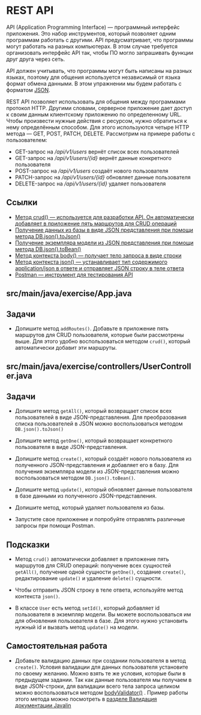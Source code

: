 # REST API

API (Application Programming Interface) — программный интерфейс приложения. Это набор инструментов, который позволяет
одним программам работать с другими. API предусматривает, что программы могут работать на разных компьютерах. В этом
случае требуется организовать интерфейс API так, чтобы ПО могло запрашивать функции друг друга через сеть.

API должен учитывать, что программы могут быть написаны на разных языках, поэтому для общения используется независимый
от языка формат обмена данными. В этом упражнении мы будем работать с
форматом [JSON](https://ru.wikipedia.org/wiki/JSON).

REST API позволяет использовать для общения между программами протокол HTTP. Другими словами, серверное приложение дает
доступ к своим данным клиентскому приложению по определенному URL. Чтобы произвести нужные действия с ресурсом, нужно
обратиться к нему определённым способом. Для этого используются четыре HTTP метода — GET, POST, PATCH, DELETE.
Рассмотрим на примере работы с пользователем:

* GET-запрос на */api/v1/users* вернёт список всех пользователей
* GET-запрос на */api/v1/users/{id}* вернёт данные конкретного пользователя
* POST-запрос на */api/v1/users* создаёт нового пользователя
* PATCH-запрос на */api/v1/users/{id}* обновляет данные пользователя
* DELETE-запрос на */api/v1/users/{id}* удаляет пользователя

## Ссылки

* [Метод crud() — используется для разработки API. Он автоматически добавляет в приложение пять маршрутов для CRUD операций](https://javalin.io/documentation#handler-groups)
* [Получение данных из базы в виде JSON представления при помощи метода DB.json().toJson()](https://ebean.io/apidoc/11/io/ebean/text/json/JsonContext.html#toJson-java.lang.Object-)
* [Получение экземпляра модели из JSON представления при помощи метода DB.json().toBean()](https://ebean.io/apidoc/11/io/ebean/text/json/JsonContext.html#toBean-java.lang.Class-java.lang.String-)
* [Метод контекста body() — получает тело запроса в виде строки](https://javadoc.io/doc/io.javalin/javalin/latest/io/javalin/http/Context.html)
* [Метод контекста json() — устанавливает тип содержимого application/json в ответе и отправляет JSON строку в теле ответа](https://javadoc.io/static/io.javalin/javalin/4.1.1/io/javalin/http/Context.html#json(Object))
* [Postman — инструмент для тестирования API](https://www.postman.com/)

## src/main/java/exercise/App.java

## Задачи

* Допишите метод `addRoutes()`. Добавьте в приложение пять маршрутов для CRUD пользователя, которые были рассмотрены
  выше. Для этого удобно воспользоваться методом `crud()`, который автоматически добавит эти маршруты.

## src/main/java/exercise/controllers/UserController.java

## Задачи

* Допишите метод `getAll()`, который возвращает список всех пользователей в виде JSON-представления. Для преобразования
  списка пользователей в JSON можно воспользоваться методом `DB.json().toJson()`

* Допишите метод `getOne()`, который возвращает конкретного пользователя в виде JSON-представления.

* Допишите метод `create()`, который создаёт нового пользователя из полученного JSON-представления и добавляет его в
  базу. Для получения экземпляра модели из JSON-представления можно воспользоваться методом `DB.json().toBean()`.

* Допишите метод `update()`, который обновляет данные пользователя в базе данными из полученного JSON-представления.

* Допишите метод, который удаляет пользователя из базы.

* Запустите свое приложение и попробуйте отправлять различные запросы при помощи Postman.

## Подсказки

* Метод `crud()` автоматически добавляет в приложение пять маршрутов для CRUD операций: получение всех
  сущностей `getAll()`, получение одной сущности `getOne()`, создание `create()`, редактирование `update()` и
  удаление `delete()` сущности.

* Чтобы отправить JSON строку в теле ответа, используйте метод контекста `json()`.

* В классе `User` есть метод `setId()`, который добавляет id пользователя в экземпляр модели. Вы можете воспользоваться
  им для обновления пользователя в базе. Для этого нужно установить нужный id и вызвать метод `update()` на модели.

## Самостоятельная работа

* Добавьте валидацию данных при создании пользователя в метод `create()`. Условия валидации для данных пользователя
  установите по своему желанию. Можно взять те же условия, которые были в предыдущем задании. Так как данные
  пользователя мы получаем в виде JSON-строки, для валидации всего тела запроса целиком можно воспользоваться
  методом [bodyValidator()](https://javadoc.io/static/io.javalin/javalin/4.1.1/io/javalin/http/Context.html#bodyValidator(Class))
  . Пример работы этого метода можно посмотреть
  в [разделе Валидация документации Javalin](https://javalin.io/documentation#validation)
